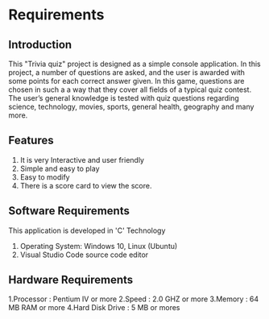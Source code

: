 # Requirements

## Introduction

This "Trivia quiz" project is designed as a simple console application. In this project, a number of questions are asked, and the user is awarded with some points for each correct answer given. In this game, questions are chosen in such a a way that they cover all fields of a typical quiz contest. The user’s general knowledge is tested with quiz questions regarding science, technology, movies, sports, general health, geography and many more. 

## Features

1. It is very Interactive and user friendly
2. Simple and easy to play
3. Easy to modify
4. There is a score card to view the score.

## Software Requirements

This application is developed in 'C' Technology

1. Operating System: Windows 10, Linux (Ubuntu)
2. Visual Studio Code source code editor

## Hardware Requirements

1.Processor       : Pentium IV or more
2.Speed           : 2.0 GHZ or more
3.Memory          : 64 MB RAM or more
4.Hard Disk Drive : 5 MB or mores
